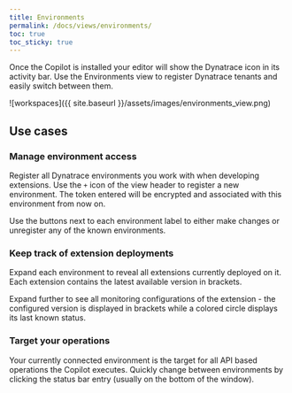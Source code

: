 ```yaml
---
title: Environments
permalink: /docs/views/environments/
toc: true
toc_sticky: true
---
```


Once the Copilot is installed your editor will show the Dynatrace icon in its activity bar.
Use the Environments view to register Dynatrace tenants and easily switch between them.

![workspaces]({{ site.baseurl }}/assets/images/environments_view.png)

## Use cases

### Manage environment access

Register all Dynatrace environments you work with when developing extensions. Use the `+`
icon of the view header to register a new environment. The token entered will be encrypted
and associated with this environment from now on.

Use the buttons next to each environment label to either make changes or unregister any
of the known environments.

### Keep track of extension deployments

Expand each environment to reveal all extensions currently deployed on it. Each extension
contains the latest available version in brackets. 

Expand further to see all monitoring configurations of the extension - the configured
version is displayed in brackets while a colored circle displays its last known status.

### Target your operations

Your currently connected environment is the target for all API based operations the Copilot
executes. Quickly change between environments by clicking the status bar entry (usually on
the bottom of the window).